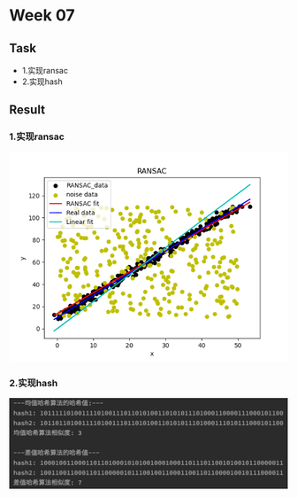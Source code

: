 # Week 07

## Task
* 1.实现ransac
* 2.实现hash

## Result

### 1.实现ransac
<img src="./rst/RANSAC.png">



### 2.实现hash
<img src='./rst/hash_result.png'>

